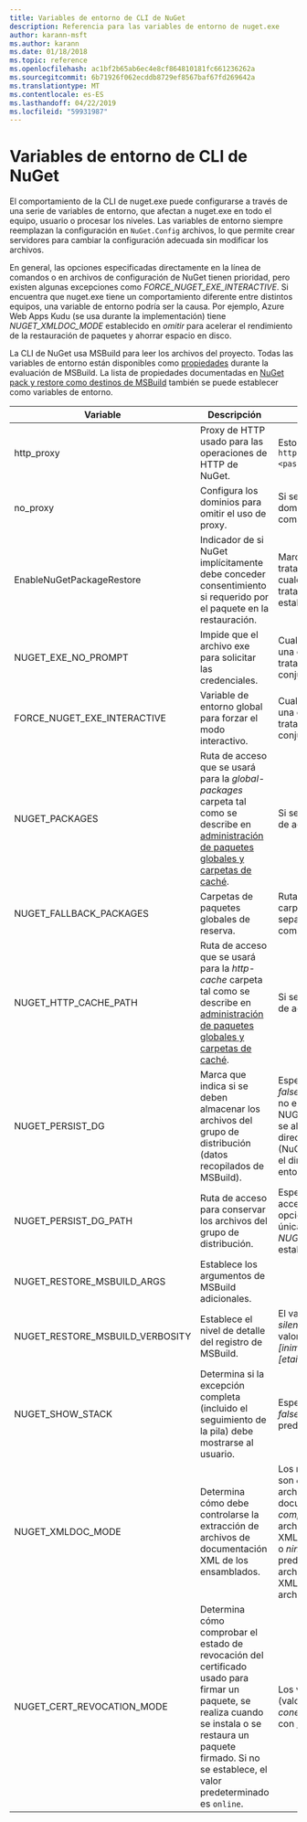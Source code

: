 ```yaml
---
title: Variables de entorno de CLI de NuGet
description: Referencia para las variables de entorno de nuget.exe
author: karann-msft
ms.author: karann
ms.date: 01/18/2018
ms.topic: reference
ms.openlocfilehash: ac1bf2b65ab6ec4e8cf864810181fc661236262a
ms.sourcegitcommit: 6b71926f062ecddb8729ef8567baf67fd269642a
ms.translationtype: MT
ms.contentlocale: es-ES
ms.lasthandoff: 04/22/2019
ms.locfileid: "59931987"
---
```

# <a name="nuget-cli-environment-variables"></a>Variables de entorno de CLI de NuGet

El comportamiento de la CLI de nuget.exe puede configurarse a través de una serie de variables de entorno, que afectan a nuget.exe en todo el equipo, usuario o procesar los niveles. Las variables de entorno siempre reemplazan la configuración en `NuGet.Config` archivos, lo que permite crear servidores para cambiar la configuración adecuada sin modificar los archivos.

En general, las opciones especificadas directamente en la línea de comandos o en archivos de configuración de NuGet tienen prioridad, pero existen algunas excepciones como *FORCE_NUGET_EXE_INTERACTIVE*. Si encuentra que nuget.exe tiene un comportamiento diferente entre distintos equipos, una variable de entorno podría ser la causa. Por ejemplo, Azure Web Apps Kudu (se usa durante la implementación) tiene *NUGET_XMLDOC_MODE* establecido en *omitir* para acelerar el rendimiento de la restauración de paquetes y ahorrar espacio en disco.

La CLI de NuGet usa MSBuild para leer los archivos del proyecto. Todas las variables de entorno están disponibles como [propiedades](/visualstudio/msbuild/msbuild-command-line-reference) durante la evaluación de MSBuild.
La lista de propiedades documentadas en [NuGet pack y restore como destinos de MSBuild](../reference/msbuild-targets.md#restore-properties) también se puede establecer como variables de entorno.

| Variable | Descripción | Comentarios |
| --- | --- | --- |
| http_proxy | Proxy de HTTP usado para las operaciones de HTTP de NuGet. | Esto se especificaría como `http://<username>:<password>@proxy.com`. |
| no_proxy | Configura los dominios para omitir el uso de proxy. | Si se especifica como dominios separados por coma (,). |
| EnableNuGetPackageRestore | Indicador de si NuGet implícitamente debe conceder consentimiento si requerido por el paquete en la restauración. | Marcador especificado se trata como *true* o *1*, cualquier otro valor que se tratan como marca no establecido. |
| NUGET_EXE_NO_PROMPT | Impide que el archivo exe para solicitar las credenciales. | Cualquier valor excepto una cadena nula o vacía se tratará como esta marca conjunto/true. |
| FORCE_NUGET_EXE_INTERACTIVE | Variable de entorno global para forzar el modo interactivo. | Cualquier valor excepto una cadena nula o vacía se tratará como esta marca conjunto/true. |
| NUGET_PACKAGES | Ruta de acceso que se usará para la *global-packages* carpeta tal como se describe en [administración de paquetes globales y carpetas de caché](../consume-packages/managing-the-global-packages-and-cache-folders.md). | Si se especifica como ruta de acceso absoluta. |
| NUGET_FALLBACK_PACKAGES | Carpetas de paquetes globales de reserva. | Rutas de acceso de carpeta absoluto separados por punto y coma (;). |
| NUGET_HTTP_CACHE_PATH | Ruta de acceso que se usará para la *http-cache* carpeta tal como se describe en [administración de paquetes globales y carpetas de caché](../consume-packages/managing-the-global-packages-and-cache-folders.md). | Si se especifica como ruta de acceso absoluta. |
| NUGET_PERSIST_DG | Marca que indica si se deben almacenar los archivos del grupo de distribución (datos recopilados de MSBuild). | Especificado como *true* o *false* (predeterminado), si no establece NUGET_PERSIST_DG_PATH se almacenarán en el directorio temporal (NuGetScratch carpeta en el directorio temp del entorno actual). |
| NUGET_PERSIST_DG_PATH | Ruta de acceso para conservar los archivos del grupo de distribución. | Especificado como ruta de acceso absoluta, esta opción es utiliza únicamente cuando *NUGET_PERSIST_DG* está establecido en true. |
| NUGET_RESTORE_MSBUILD_ARGS | Establece los argumentos de MSBuild adicionales. | |
| NUGET_RESTORE_MSBUILD_VERBOSITY | Establece el nivel de detalle del registro de MSBuild. | El valor predeterminado es *silencioso* ("/ v: q"). Los valores posibles *q [uiet]*, *m [inimal]*, *n [ormal]*, *d. [etailed]*, y *diag [nostic]*. |
| NUGET_SHOW_STACK | Determina si la excepción completa (incluido el seguimiento de la pila) debe mostrarse al usuario. | Especificado como *true* o *false* (valor predeterminado). |
| NUGET_XMLDOC_MODE | Determina cómo debe controlarse la extracción de archivos de documentación XML de los ensamblados. | Los modos compatibles son *omitir* (no extraiga los archivos de documentación XML), *comprimir* (almacenar archivos de documento XML como un archivo zip) o *ninguno* (valor predeterminado, tratar los archivos de documento XML como normal archivos). |
| NUGET_CERT_REVOCATION_MODE | Determina cómo comprobar el estado de revocación del certificado usado para firmar un paquete, se realiza cuando se instala o se restaura un paquete firmado. Si no se establece, el valor predeterminado es `online`.| Los valores posibles *online* (valor predeterminado), *sin conexión*.  Relacionadas con [NU3028](../reference/errors-and-warnings/NU3028.md) |

